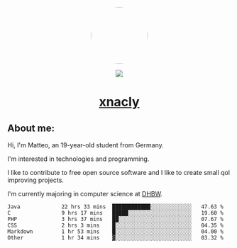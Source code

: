 <p align="center">
  <img style="border-radius: 100px" width="128" height="128" src="https://avatars.githubusercontent.com/u/47723417?v=4"/>
</p>
<p align="center">
  <img src="https://komarev.com/ghpvc/?username=xnacly&&style=flat-square"/>
</p>

<h1 align="center"><a href="https://xnacly.me/"> xnacly</a> </h1>

<h2> About me:</h2>

<p>Hi, I'm Matteo, an 19-year-old student from Germany. </p>
<p>I'm interested in technologies and programming.</p>
<p>I like to contribute to free open source software and I like to create small qol improving projects.</p>
<p>I'm currently majoring in computer science at <a href="https://www.dhbw.de/startseite">DHBW</a>.</p>

<!--START_SECTION:waka-->

```text
Java             22 hrs 33 mins  ████████████░░░░░░░░░░░░░   47.63 %
C                9 hrs 17 mins   █████░░░░░░░░░░░░░░░░░░░░   19.60 %
PHP              3 hrs 37 mins   ██░░░░░░░░░░░░░░░░░░░░░░░   07.67 %
CSS              2 hrs 3 mins    █░░░░░░░░░░░░░░░░░░░░░░░░   04.35 %
Markdown         1 hr 53 mins    █░░░░░░░░░░░░░░░░░░░░░░░░   04.00 %
Other            1 hr 34 mins    ▓░░░░░░░░░░░░░░░░░░░░░░░░   03.32 %
```

<!--END_SECTION:waka-->
